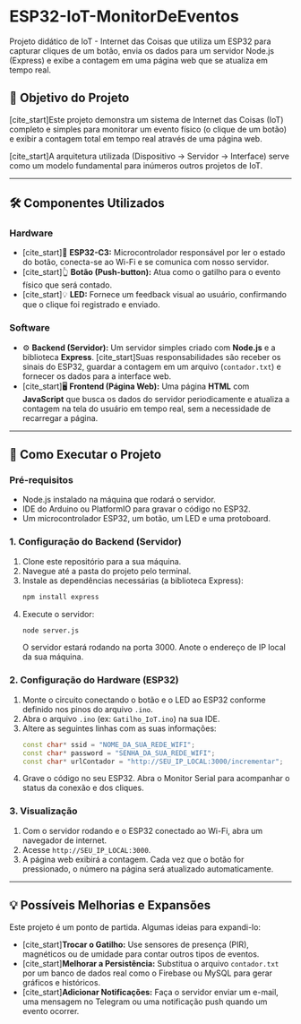 # ESP32-IoT-MonitorDeEventos
Projeto didático de IoT - Internet das Coisas que utiliza um ESP32 para capturar cliques de um botão, envia os dados para um servidor Node.js (Express) e exibe a contagem em uma página web que se atualiza em tempo real.

## 🎯 Objetivo do Projeto
[cite_start]Este projeto demonstra um sistema de Internet das Coisas (IoT) completo e simples para monitorar um evento físico (o clique de um botão) e exibir a contagem total em tempo real através de uma página web. 

[cite_start]A arquitetura utilizada (Dispositivo → Servidor → Interface) serve como um modelo fundamental para inúmeros outros projetos de IoT. 

---

## 🛠️ Componentes Utilizados

### Hardware
* [cite_start]🧠 **ESP32-C3:** Microcontrolador responsável por ler o estado do botão, conecta-se ao Wi-Fi e se comunica com nosso servidor. 
* [cite_start]👆 **Botão (Push-button):** Atua como o gatilho para o evento físico que será contado. 
* [cite_start]💡 **LED:** Fornece um feedback visual ao usuário, confirmando que o clique foi registrado e enviado. 

### Software
* ⚙️ **Backend (Servidor):** Um servidor simples criado com **Node.js** e a biblioteca **Express**. [cite_start]Suas responsabilidades são receber os sinais do ESP32, guardar a contagem em um arquivo (`contador.txt`) e fornecer os dados para a interface web. 
* [cite_start]🖥️ **Frontend (Página Web):** Uma página **HTML** com **JavaScript** que busca os dados do servidor periodicamente e atualiza a contagem na tela do usuário em tempo real, sem a necessidade de recarregar a página. 

---

## 🚀 Como Executar o Projeto

### Pré-requisitos
* Node.js instalado na máquina que rodará o servidor.
* IDE do Arduino ou PlatformIO para gravar o código no ESP32.
* Um microcontrolador ESP32, um botão, um LED e uma protoboard.

### 1. Configuração do Backend (Servidor)
1.  Clone este repositório para a sua máquina.
2.  Navegue até a pasta do projeto pelo terminal.
3.  Instale as dependências necessárias (a biblioteca Express):
    ```bash
    npm install express
    ```
4.  Execute o servidor:
    ```bash
    node server.js
    ```
    O servidor estará rodando na porta 3000. Anote o endereço de IP local da sua máquina.

### 2. Configuração do Hardware (ESP32)
1.  Monte o circuito conectando o botão e o LED ao ESP32 conforme definido nos pinos do arquivo `.ino`.
2.  Abra o arquivo `.ino` (ex: `Gatilho_IoT.ino`) na sua IDE.
3.  Altere as seguintes linhas com as suas informações:
    ```cpp
    const char* ssid = "NOME_DA_SUA_REDE_WIFI";
    const char* password = "SENHA_DA_SUA_REDE_WIFI";
    const char* urlContador = "http://SEU_IP_LOCAL:3000/incrementar"; 
    ```
4.  Grave o código no seu ESP32. Abra o Monitor Serial para acompanhar o status da conexão e dos cliques.

### 3. Visualização
1.  Com o servidor rodando e o ESP32 conectado ao Wi-Fi, abra um navegador de internet.
2.  Acesse `http://SEU_IP_LOCAL:3000`.
3.  A página web exibirá a contagem. Cada vez que o botão for pressionado, o número na página será atualizado automaticamente.

---

## 💡 Possíveis Melhorias e Expansões
Este projeto é um ponto de partida. Algumas ideias para expandi-lo:
* [cite_start]**Trocar o Gatilho:** Use sensores de presença (PIR), magnéticos ou de umidade para contar outros tipos de eventos. 
* [cite_start]**Melhorar a Persistência:** Substitua o arquivo `contador.txt` por um banco de dados real como o Firebase ou MySQL para gerar gráficos e históricos. 
* [cite_start]**Adicionar Notificações:** Faça o servidor enviar um e-mail, uma mensagem no Telegram ou uma notificação push quando um evento ocorrer.
